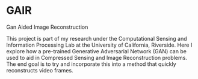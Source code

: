# GAIR
Gan Aided Image Reconstruction

This project is part of my research under the Computational Sensing and Information Processing Lab at the University of California, Riverside.
Here I explore how a pre-trained Generative Adversarial Network (GAN) can be used to aid in Compressed Sensing and Image Reconstruction problems. The 
end goal is to try and incorporate this into a method that quickly reconstructs video frames. 
